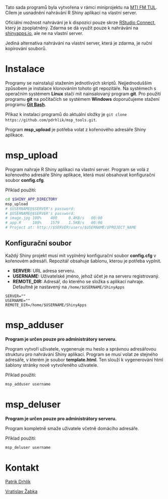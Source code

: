 Tato sada programů byla vytvořena v rámci miniprojektu na [MTI FM TUL](http://www.fm.tul.cz/ustavy/ustav-mechatroniky-a-technicke-informatiky/o-ustavu). Cílem je usnadnění nahrávání R Shiny aplikací na vlastní server.

Oficiální možnost nahrávání je k dispozici pouze skrze [RStudio Connect](https://www.rstudio.com/products/connect/), který je zpoplatněný. Zdarma se dá využít pouze k nahrávání na [shinyapps.io](http://www.shinyapps.io/), ale ne na vlastní server.

Jediná alternativa nahrávání na vlastní server, která je zdarma, je ruční kopírování souborů.

# Instalace
Programy se nainstalují stažením jednotlivých skriptů. Nejjednodušším způsobem je instalace klonováním tohoto git repozitáře. Na systémech s operačním systémem **Linux** stačí mít nainsalovaný program **git**. Pro použití programu **git** na počítačích se systémem **Windows** doporučujeme stažení programu [**Git Bash**](https://git-scm.com/downloads).

Příkaz k instalaci programů do aktuální složky je `git clone https://github.com/pdrhlik/msp_tools.git`.

Program **msp_upload** je potřeba volat z kořenového adresáře Shiny aplikace.

# msp_upload
Program nahraje R Shiny aplikaci na vlastní server. Program se volá z kořenového adresáře Shiny aplikace, která musí obsahovat konfigurační soubor **config.cfg**.

Příklad použití:
```bash
cd $SHINY_APP_DIRECTORY
msp_upload
# $USERNAME@$SERVER's password:
# $USERNAME@$SERVER's password:
# image.jpg	100%	400		0.4KB/s   00:00
# app.R	    100%    1579    1.5KB/s   00:00
# Project at: http://$SERVER/users/$USERNAME/$PROJECT_NAME
```

## Konfigurační soubor
Každý Shiny projekt musí mít vyplněný konfigurační soubor **config.cfg** v kořenovém adresáři. Repozitář obsahuje šablonu, kterou je potřeba vyplnit.

* **SERVER:** URL adresa serveru.
* **USERNAME:** Uživatelské jméno, jehož účet je na serveru registrovaný.
* **REMOTE_DIR:** Adresář, do kterého se složka s aplikací nahraje. Defaultně je nastavený na `/home/$USERNAME/ShinyApps`

```
SERVER=""
USERNAME=""
REMOTE_DIR=/home/$USERNAME/ShinyApps
```

# msp_adduser
**Program je určen pouze pro administrátory serveru.**

Program vytvoří uživatele, vygeneruje mu heslo a správnou adresářovou strukturu pro nahrávání Shiny aplikací. Program se musí volat ze stejného adresáře, v kterém je soubor **template.html**. Ten slouží k vygenerování html šablony stránky nově vytvořeného uživatele.

Příklad použití:
```bash
msp_adduser username
```

# msp_deluser
**Program je určen pouze pro administrátory serveru.**

Program kompletně smaže uživatele včetně domácího adresáře.

Příklad použití:
```bash
msp_deluser username
```

# Kontakt

[Patrik Drhlík](http://www.fm.tul.cz/personal/patrik.drhlik)

[Vratislav Žabka](http://www.fm.tul.cz/personal/vratislav.zabka)
